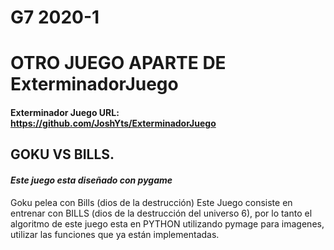 # G7 2020-1
# OTRO JUEGO APARTE DE ExterminadorJuego
#### Exterminador Juego URL: https://github.com/JoshYts/ExterminadorJuego
## GOKU VS BILLS.
#### _**Este juego esta diseñado con pygame**_
Goku pelea con Bills (dios de la destrucción) Este Juego consiste en entrenar con BILLS (dios de la destrucción del universo 6), por lo tanto el algoritmo de este juego esta en PYTHON utilizando pymage para imagenes, utilizar las funciones que ya están implementadas.

